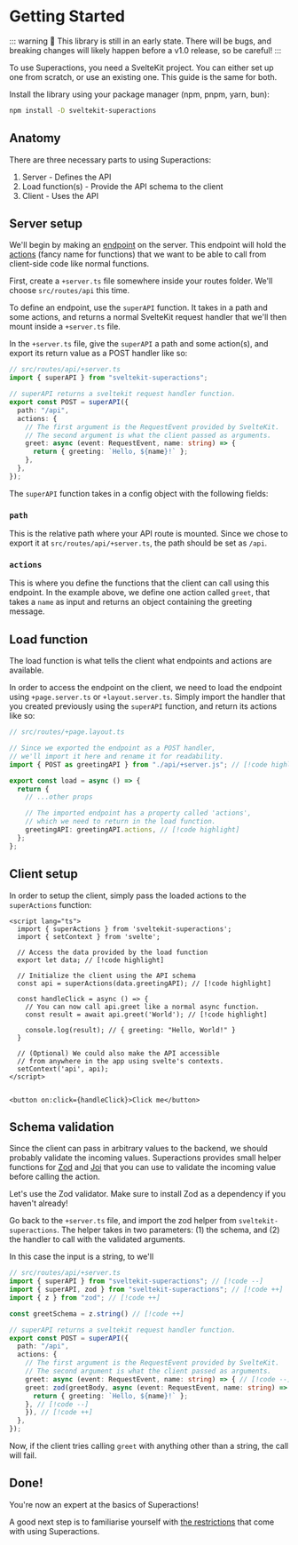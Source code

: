 # Getting Started

::: warning
🚧 This library is still in an early state. There will be bugs, and breaking changes will likely happen before a v1.0 release, so be careful!
:::

To use Superactions, you need a SvelteKit project. You can either set up one from scratch, or use an existing one.
This guide is the same for both.

Install the library using your package manager (npm, pnpm, yarn, bun):

```bash
npm install -D sveltekit-superactions
```

## Anatomy

There are three necessary parts to using Superactions:

1. Server - Defines the API
2. Load function(s) - Provide the API schema to the client
3. Client - Uses the API

## Server setup

We'll begin by making an [endpoint](/guide/terminology.md#api--endpoint) on the server. This endpoint will hold the [actions](/guide/terminology.md#actions) (fancy name for functions) that we want to be able to call from client-side code like normal functions.

First, create a `+server.ts` file somewhere inside your routes folder. We'll choose `src/routes/api` this time.

To define an endpoint, use the `superAPI` function. It takes in a path and some actions, and returns a normal SvelteKit request handler that we'll then mount inside a `+server.ts` file.

In the `+server.ts` file, give the `superAPI` a path and some action(s), and export its return value as a POST handler like so:

```ts
// src/routes/api/+server.ts
import { superAPI } from "sveltekit-superactions";

// superAPI returns a sveltekit request handler function.
export const POST = superAPI({
  path: "/api",
  actions: {
    // The first argument is the RequestEvent provided by SvelteKit.
    // The second argument is what the client passed as arguments.
    greet: async (event: RequestEvent, name: string) => {
      return { greeting: `Hello, ${name}!` };
    },
  },
});
```

The `superAPI` function takes in a config object with the following fields:

### `path`

This is the relative path where your API route is mounted. Since we chose to export it at `src/routes/api/+server.ts`, the path should be set as `/api`.

### `actions`

This is where you define the functions that the client can call using this endpoint. In the example above, we define one action called `greet`, that takes a `name` as input and returns an object containing the greeting message.

## Load function

The load function is what tells the client what endpoints and actions are available.

In order to access the endpoint on the client, we need to load the endpoint using `+page.server.ts` or `+layout.server.ts`. Simply import the handler that you created previously using the `superAPI` function, and return its actions like so:

```ts
// src/routes/+page.layout.ts

// Since we exported the endpoint as a POST handler,
// we'll import it here and rename it for readability.
import { POST as greetingAPI } from "./api/+server.js"; // [!code highlight]

export const load = async () => {
  return {
    // ...other props

    // The imported endpoint has a property called 'actions',
    // which we need to return in the load function.
    greetingAPI: greetingAPI.actions, // [!code highlight]
  };
};
```

## Client setup

In order to setup the client, simply pass the loaded actions to the `superActions` function:

```svelte
<script lang="ts">
  import { superActions } from 'sveltekit-superactions';
  import { setContext } from 'svelte';

  // Access the data provided by the load function
  export let data; // [!code highlight]

  // Initialize the client using the API schema
  const api = superActions(data.greetingAPI); // [!code highlight]

  const handleClick = async () => {
    // You can now call api.greet like a normal async function.
    const result = await api.greet('World'); // [!code highlight]

    console.log(result); // { greeting: "Hello, World!" }
  }

  // (Optional) We could also make the API accessible
  // from anywhere in the app using svelte's contexts.
  setContext('api', api);
</script>


<button on:click={handleClick}>Click me</button>
```

## Schema validation

Since the client can pass in arbitrary values to the backend, we should probably validate the incoming values. Superactions provides small helper functions for [Zod](https://zod.dev) and [Joi](https://joi.dev/) that you can use to validate the incoming value before calling the action.

Let's use the Zod validator. Make sure to install Zod as a dependency if you haven't already!

Go back to the `+server.ts` file, and import the zod helper from `sveltekit-superactions`. The helper takes in two parameters: (1) the schema, and (2) the handler to call with the validated arguments.

In this case the input is a string, to we'll

```ts
// src/routes/api/+server.ts
import { superAPI } from "sveltekit-superactions"; // [!code --]
import { superAPI, zod } from "sveltekit-superactions"; // [!code ++]
import { z } from "zod"; // [!code ++]

const greetSchema = z.string() // [!code ++]

// superAPI returns a sveltekit request handler function.
export const POST = superAPI({
  path: "/api",
  actions: {
    // The first argument is the RequestEvent provided by SvelteKit.
    // The second argument is what the client passed as arguments.
    greet: async (event: RequestEvent, name: string) => { // [!code --]
    greet: zod(greetBody, async (event: RequestEvent, name: string) => { // [!code ++]
      return { greeting: `Hello, ${name}!` };
    }, // [!code --]
    }), // [!code ++]
  },
});
```

Now, if the client tries calling `greet` with anything other than a string, the call will fail.

## Done!

You're now an expert at the basics of Superactions!

A good next step is to familiarise yourself with [the restrictions](/guide/restrictions) that come with using Superactions.
